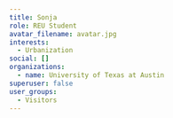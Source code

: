 ```yaml
---
title: Sonja
role: REU Student
avatar_filename: avatar.jpg
interests:
  - Urbanization
social: []
organizations:
  - name: University of Texas at Austin
superuser: false
user_groups:
  - Visitors
---
```

